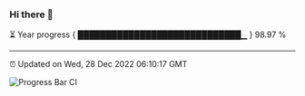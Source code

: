 ### Hi there 👋

⏳ Year progress { █████████████████████████████▁ } 98.97 %

---

⏰ Updated on Wed, 28 Dec 2022 06:10:17 GMT

![Progress Bar CI](https://github.com/Shyam-Makwana/GitHub-Actions-Demo/workflows/Progress%20Bar%20CI/badge.svg)
